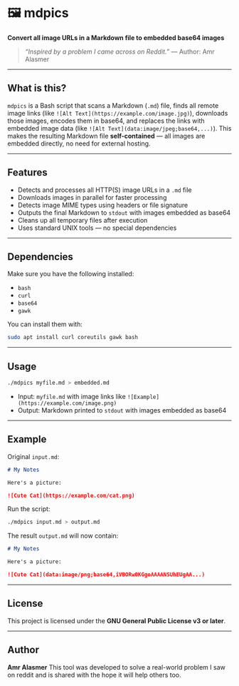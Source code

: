 # 🖼️ mdpics

**Convert all image URLs in a Markdown file to embedded base64 images**

> *“Inspired by a problem I came across on Reddit.”*
> — Author: Amr Alasmer

---

## What is this?

`mdpics` is a Bash script that scans a Markdown (`.md`) file, finds all remote image links (like `![Alt Text](https://example.com/image.jpg)`), downloads those images, encodes them in base64, and replaces the links with embedded image data (like `![Alt Text](data:image/jpeg;base64,...)`).
This makes the resulting Markdown file **self-contained** — all images are embedded directly, no need for external hosting.

---

## Features

* Detects and processes all HTTP(S) image URLs in a `.md` file
* Downloads images in parallel for faster processing
* Detects image MIME types using headers or file signature
* Outputs the final Markdown to `stdout` with images embedded as base64
* Cleans up all temporary files after execution
* Uses standard UNIX tools — no special dependencies

---

## Dependencies

Make sure you have the following installed:

* `bash`
* `curl`
* `base64`
* `gawk`

You can install them with:

```bash
sudo apt install curl coreutils gawk bash
```

---

## Usage

```bash
./mdpics myfile.md > embedded.md
```

* Input: `myfile.md` with image links like `![Example](https://example.com/image.png)`
* Output: Markdown printed to `stdout` with images embedded as base64

---

## Example

Original `input.md`:

```markdown
# My Notes

Here's a picture:

![Cute Cat](https://example.com/cat.png)
```

Run the script:

```bash
./mdpics input.md > output.md
```

The result `output.md` will now contain:

```markdown
# My Notes

Here's a picture:

![Cute Cat](data:image/png;base64,iVBORw0KGgoAAAANSUhEUgAA...)
```



---

## License

This project is licensed under the **GNU General Public License v3 or later**.

---

## Author

**Amr Alasmer**
This tool was developed to solve a real-world problem I saw on reddit and is shared with the hope it will help others too.

